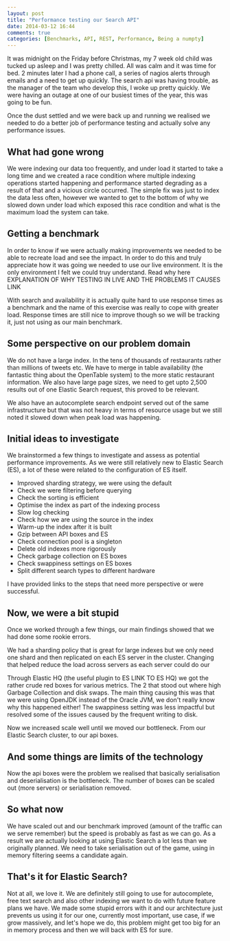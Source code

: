 ```yaml
---
layout: post
title: "Performance testing our Search API"
date: 2014-03-12 16:44
comments: true
categories: [Benchmarks, API, REST, Performance, Being a numpty]
---
```


It was midnight on the Friday before Christmas, my 7 week old child was tucked up asleep and I was pretty chilled. All was calm and it was time for bed. 2 minutes later I had a phone call, a series of nagios alerts through emails and a need to get up quickly. The search api was having trouble, as the manager of the team who develop this, I woke up pretty quickly. We were having an outage at one of our busiest times of the year, this was going to be fun.

Once the dust settled and we were back up and running we realised we needed to do a better job of performance testing and actually solve any performance issues. 

What had gone wrong
---
We were indexing our data too frequently, and under load it started to take a long time and we created a race condition where multiple indexing operations started happening and performance started degrading as a result of that and a vicious circle occurred. The simple fix was just to index the data less often, however we wanted to get to the bottom of why we slowed down under load which exposed this race condition and what is the maximum load the system can take.

Getting a benchmark
---
In order to know if we were actually making improvements we needed to be able to recreate load and see the impact. In order to do this and truly appreciate how it was going we needed to use our live environment. It is the only environment I felt we could truy understand. Read why here EXPLANATION OF WHY TESTING IN LIVE AND THE PROBLEMS IT CAUSES LINK

With search and availability it is actually quite hard to use response times as a benchmark and the name of this exercise was really to cope with greater load. Response times are still nice to improve though so we will be tracking it, just not using as our main benchmark.

Some perspective on our problem domain
---
We do not have a large index. In the tens of thousands of restaurants rather than millions of tweets etc. We have to merge in table availability (the fantastic thing about the OpenTable system) to the more static restaurant information. We also have large page sizes, we need to get upto 2,500 results out of one Elastic Search request, this proved to be relevant. 

We also have an autocomplete search endpoint served out of the same infrastructure but that was not heavy in terms of resource usage but we still noted it slowed down when peak load was happening.

Initial ideas to investigate
---
We brainstormed a few things to investigate and assess as potential performance improvements. As we were still relatively new to Elastic Search (ES), a lot of these were related to the configuration of ES itself.
- Improved sharding strategy, we were using the default
- Check we were filtering before querying
- Check the sorting is efficient
- Optimise the index as part of the indexing process
- Slow log checking
- Check how we are using the source in the index
- Warm-up the index after it is built
- Gzip between API boxes and ES
- Check connection pool is a singleton
- Delete old indexes more rigorously
- Check garbage collection on ES boxes
- Check swappiness settings on ES boxes
- Split different search types to different hardware

I have provided links to the steps that need more perspective or were successful. 

Now, we were a bit stupid
---
Once we worked through a few things, our main findings showed that we had done some rookie errors. 

We had a sharding policy that is great for large indexes but we only need one shard and then replicated on each ES server in the cluster. Changing that helped reduce the load across servers as each server could do our 

Through Elastic HQ (the useful plugin to ES LINK TO ES HQ) we got the rather crude red boxes for various metrics. The 2 that stood out where high Garbage Collection and disk swaps. The main thing causing this was that we were using OpenJDK instead of the Oracle JVM, we don't really know why this happened either! The swappiness setting was less impactful but resolved some of the issues caused by the frequent writing to disk. 

Now we increased scale well until we moved our bottleneck. From our Elastic Search cluster, to our api boxes.

And some things are limits of the technology
---
Now the api boxes were the problem we realised that basically serialisation and deserialisation is the bottleneck. The number of boxes can be scaled out (more servers) or serialisation removed. 

So what now
---
We have scaled out and our benchmark improved (amount of the traffic can we serve remember) but the speed is probably as fast as we can go. As a result we are actually looking at using Elastic Search a lot less than we originally planned. We need to take serialisation out of the game, using in memory filtering seems a candidate again.

That's it for Elastic Search?
---
Not at all, we love it. We are definitely still going to use for autocomplete, free text search and also other indexing we want to do with future feature plans we have. We made some stupid errors with it and our architecture just prevents us using it for our one, currently most important, use case, if we grow massively, and let's hope we do, this problem might get too big for an in memory process and then we will back with ES for sure.











